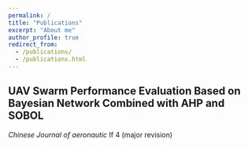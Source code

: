 ```yaml
---
permalink: /
title: "Publications"
excerpt: "About me"
author_profile: true
redirect_from: 
  - /publications/
  - /publications.html
---
```


## UAV Swarm Performance Evaluation Based on Bayesian Network Combined with AHP and SOBOL
*Chinese Journal of aeronautic* If 4 (major revision)
